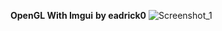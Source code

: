 **OpenGL With Imgui**
**by eadrick0**
![Screenshot_1](https://github.com/user-attachments/assets/b0af31d5-9569-4fbd-8d51-dbdc81cec780)
